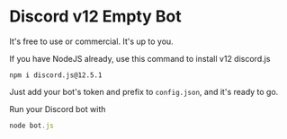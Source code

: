# Discord v12 Empty Bot

It's free to use or commercial. It's up to you.

If you have NodeJS already, use this command to install v12 discord.js

```
npm i discord.js@12.5.1
```

Just add your bot's token and prefix to `config.json`, and it's ready to go.

Run your Discord bot with
```js
node bot.js
```
